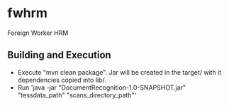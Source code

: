 # fwhrm
Foreign Worker HRM

## Building and Execution
* Execute "mvn clean package". Jar will be created in the target/ with it dependencies copied into lib/.
* Run 'java -jar "DocumentRecognition-1.0-SNAPSHOT.jar" "tessdata_path" "scans_directory_path"'
